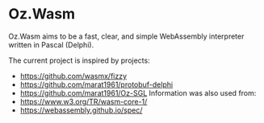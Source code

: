 # Oz.Wasm

Oz.Wasm aims to be a fast, clear, and simple WebAssembly interpreter written in Pascal (Delphi).

The current project is inspired by projects:
 - <https://github.com/wasmx/fizzy>
 - <https://github.com/marat1961/protobuf-delphi>
 - <https://github.com/marat1961/Oz-SGL>
Information was also used from:
 - <https://www.w3.org/TR/wasm-core-1/>
 - <https://webassembly.github.io/spec/>

